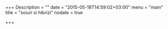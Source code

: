 +++
Description = ""
date = "2015-05-18T14:59:02+03:00"
menu = "main"
title = "soiuri si hibrizi"
nodate = true

+++
